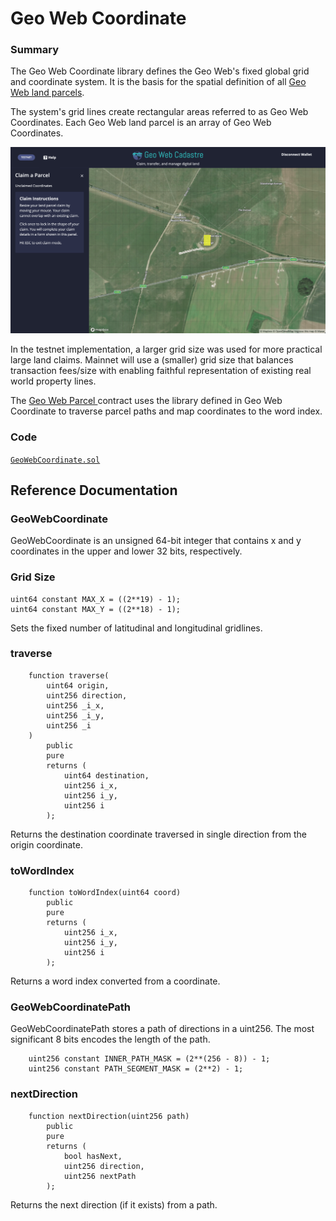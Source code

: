 # Geo Web Coordinate

### Summary

The Geo Web Coordinate library defines the Geo Web's fixed global grid and coordinate system. It is the basis for the spatial definition of all [Geo Web land parcels](../../concepts/digital-land.md).

The system's grid lines create rectangular areas referred to as Geo Web Coordinates. Each Geo Web land parcel is an array of Geo Web Coordinates.

![A single Geo Web Coordinate (yellow rectangle) on the Kovan testnet](<../../.gitbook/assets/Geo Web Coordinate.png>)

In the testnet implementation, a larger grid size was used for more practical large land claims. Mainnet will use a (smaller) grid size that balances transaction fees/size with enabling faithful representation of existing real world property lines.

The [Geo Web Parcel ](broken-reference)contract uses the library defined in Geo Web Coordinate to traverse parcel paths and map coordinates to the word index.

### Code

[`GeoWebCoordinate.sol`](https://github.com/Geo-Web-Project/core-contracts/blob/master/contracts/GeoWebCoordinate.sol)

## Reference Documentation

### GeoWebCoordinate

GeoWebCoordinate is an unsigned 64-bit integer that contains x and y coordinates in the upper and lower 32 bits, respectively.

### Grid Size

```
uint64 constant MAX_X = ((2**19) - 1);
uint64 constant MAX_Y = ((2**18) - 1);
```

Sets the fixed number of latitudinal and longitudinal gridlines.

### traverse

```
    function traverse(
        uint64 origin,
        uint256 direction,
        uint256 _i_x,
        uint256 _i_y,
        uint256 _i
    )
        public
        pure
        returns (
            uint64 destination,
            uint256 i_x,
            uint256 i_y,
            uint256 i
        );
```

Returns the destination coordinate traversed in single direction from the origin coordinate.

### toWordIndex

```
    function toWordIndex(uint64 coord)
        public
        pure
        returns (
            uint256 i_x,
            uint256 i_y,
            uint256 i
        );
```

Returns a word index converted from a coordinate.

### GeoWebCoordinatePath

GeoWebCoordinatePath stores a path of directions in a uint256. The most significant 8 bits encodes the length of the path.

```
    uint256 constant INNER_PATH_MASK = (2**(256 - 8)) - 1;
    uint256 constant PATH_SEGMENT_MASK = (2**2) - 1;
```

### nextDirection

```
    function nextDirection(uint256 path)
        public
        pure
        returns (
            bool hasNext,
            uint256 direction,
            uint256 nextPath
        );
```

Returns the next direction (if it exists) from a path.
